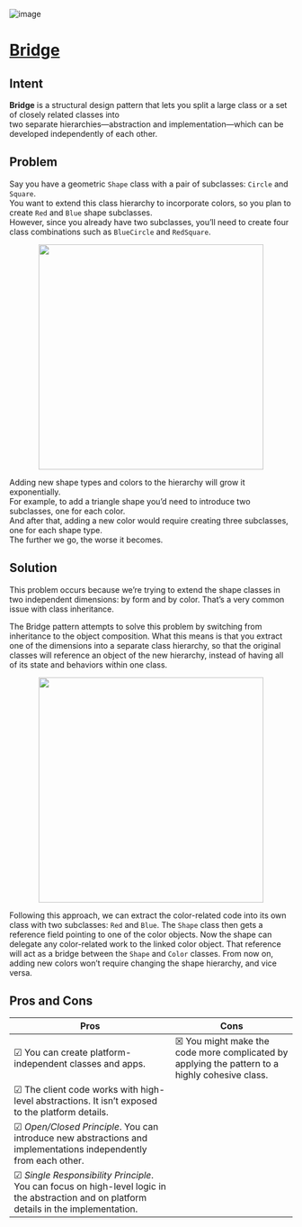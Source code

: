 ![image](https://github.com/user-attachments/assets/cd80bb7a-9d62-4c90-9561-a1e83bec96b6)

# [Bridge](https://refactoring.guru/design-patterns/bridge)

## Intent

**Bridge** is a structural design pattern that lets you split a large class or a set of closely related classes into  
two separate hierarchies—abstraction and implementation—which can be developed independently of each other.

## Problem

Say you have a geometric ``Shape`` class with a pair of subclasses: ``Circle`` and ``Square``.  
You want to extend this class hierarchy to incorporate colors, so you plan to create ``Red`` and ``Blue`` shape subclasses.  
However, since you already have two subclasses, you’ll need to create four class combinations such as ``BlueCircle`` and ``RedSquare``. 


<p align="center">
<img src="https://github.com/user-attachments/assets/5d31600c-331b-486f-966b-b2600f8d0b68" width="400" />
</p> 

Adding new shape types and colors to the hierarchy will grow it exponentially.  
For example, to add a triangle shape you’d need to introduce two subclasses, one for each color.  
And after that, adding a new color would require creating three subclasses, one for each shape type.  
The further we go, the worse it becomes.

## Solution

This problem occurs because we’re trying to extend the shape classes in two independent dimensions: by form and by color. That’s a very common issue with class inheritance.

The Bridge pattern attempts to solve this problem by switching from inheritance to the object composition. What this means is that you extract one of the dimensions into a separate class hierarchy, so that the original classes will reference an object of the new hierarchy, instead of having all of its state and behaviors within one class. 


<p align="center">
<img src="https://github.com/user-attachments/assets/9feee4e9-f13e-40e4-bad8-9cf9df8cf021" width="400" />
</p>  


Following this approach, we can extract the color-related code into its own class with two subclasses: ``Red`` and ``Blue``. The ``Shape`` class then gets a reference field pointing to one of the color objects. Now the shape can delegate any color-related work to the linked color object. That reference will act as a bridge between the ``Shape`` and ``Color`` classes. From now on, adding new colors won’t require changing the shape hierarchy, and vice versa. 

## Pros and Cons 


| Pros | Cons |
| ----------- | ----------- |
|☑ You can create platform-independent classes and apps.| ☒ You might make the code more complicated by applying the pattern to a highly cohesive class.|
|☑ The client code works with high-level abstractions. It isn’t exposed to the platform details.||
|☑ *Open/Closed Principle*. You can introduce new abstractions and implementations independently from each other.||
|☑ *Single Responsibility Principle*. You can focus on high-level logic in the abstraction and on platform details in the implementation.||
